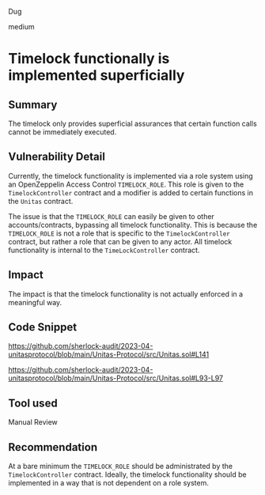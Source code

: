 Dug

medium

# Timelock functionally is implemented superficially

## Summary

The timelock only provides superficial assurances that certain function calls cannot be immediately executed.

## Vulnerability Detail

Currently, the timelock functionality is implemented via a role system using an OpenZeppelin Access Control `TIMELOCK_ROLE`. This role is given to the `TimelockController` contract and a modifier is added to certain functions in the `Unitas` contract. 

The issue is that the `TIMELOCK_ROLE` can easily be given to other accounts/contracts, bypassing all timelock functionality. This is because the `TIMELOCK_ROLE` is not a role that is specific to the `TimelockController` contract, but rather a role that can be given to any actor. All timelock functionality is internal to the `TimeLockController` contract.

## Impact

The impact is that the timelock functionality is not actually enforced in a meaningful way.

## Code Snippet

https://github.com/sherlock-audit/2023-04-unitasprotocol/blob/main/Unitas-Protocol/src/Unitas.sol#L141

https://github.com/sherlock-audit/2023-04-unitasprotocol/blob/main/Unitas-Protocol/src/Unitas.sol#L93-L97

## Tool used

Manual Review

## Recommendation

At a bare minimum the `TIMELOCK_ROLE` should be administrated by the `TimelockController` contract. Ideally, the timelock functionality should be implemented in a way that is not dependent on a role system.

